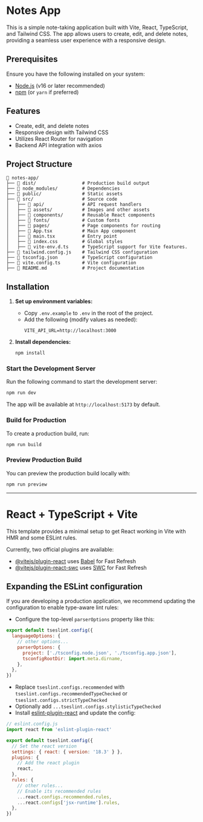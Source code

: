 # Notes App

This is a simple note-taking application built with Vite, React, TypeScript, and Tailwind CSS. The app allows users to create, edit, and delete notes, providing a seamless user experience with a responsive design.

## Prerequisites

Ensure you have the following installed on your system:

- [Node.js](https://nodejs.org/) (v16 or later recommended)
- [npm](https://www.npmjs.com/) (or `yarn` if preferred)

## Features
- Create, edit, and delete notes
- Responsive design with Tailwind CSS
- Utilizes React Router for navigation
- Backend API integration with axios

## Project Structure

```
📂 notes-app/
├── 📂 dist/                 # Production build output
├── 📂 node_modules/         # Dependencies
├── 📂 public/               # Static assets
├── 📂 src/                  # Source code
│   ├── 📂 api/              # API request handlers
│   ├── 📂 assets/           # Images and other assets
│   ├── 📂 components/       # Reusable React components
│   ├── 📂 fonts/            # Custom fonts
│   ├── 📂 pages/            # Page components for routing
│   ├── 📜 App.tsx           # Main App component
│   ├── 📜 main.tsx          # Entry point
│   ├── 📜 index.css         # Global styles
│   ├── 📜 vite-env.d.ts     # TypeScript support for Vite features.
├── 📜 tailwind.config.js    # Tailwind CSS configuration
├── 📜 tsconfig.json         # TypeScript configuration
├── 📜 vite.config.ts        # Vite configuration
├── 📜 README.md             # Project documentation
```

## Installation

1. **Set up environment variables:**
   - Copy `.env.example` to `.env` in the root of the project.
   - Add the following (modify values as needed):
     ```env
     VITE_API_URL=http://localhost:3000
     ```

2. **Install dependencies:**
   ```sh
   npm install
   ```

### Start the Development Server
Run the following command to start the development server:
```sh
npm run dev
```
The app will be available at `http://localhost:5173` by default.

### Build for Production
To create a production build, run:
```sh
npm run build
```

### Preview Production Build
You can preview the production build locally with:
```sh
npm run preview
```

---

# React + TypeScript + Vite

This template provides a minimal setup to get React working in Vite with HMR and some ESLint rules.

Currently, two official plugins are available:

- [@vitejs/plugin-react](https://github.com/vitejs/vite-plugin-react/blob/main/packages/plugin-react/README.md) uses [Babel](https://babeljs.io/) for Fast Refresh
- [@vitejs/plugin-react-swc](https://github.com/vitejs/vite-plugin-react-swc) uses [SWC](https://swc.rs/) for Fast Refresh

## Expanding the ESLint configuration

If you are developing a production application, we recommend updating the configuration to enable type-aware lint rules:

- Configure the top-level `parserOptions` property like this:

```js
export default tseslint.config({
  languageOptions: {
    // other options...
    parserOptions: {
      project: ['./tsconfig.node.json', './tsconfig.app.json'],
      tsconfigRootDir: import.meta.dirname,
    },
  },
})
```

- Replace `tseslint.configs.recommended` with `tseslint.configs.recommendedTypeChecked` or `tseslint.configs.strictTypeChecked`
- Optionally add `...tseslint.configs.stylisticTypeChecked`
- Install [eslint-plugin-react](https://github.com/jsx-eslint/eslint-plugin-react) and update the config:

```js
// eslint.config.js
import react from 'eslint-plugin-react'

export default tseslint.config({
  // Set the react version
  settings: { react: { version: '18.3' } },
  plugins: {
    // Add the react plugin
    react,
  },
  rules: {
    // other rules...
    // Enable its recommended rules
    ...react.configs.recommended.rules,
    ...react.configs['jsx-runtime'].rules,
  },
})
```

